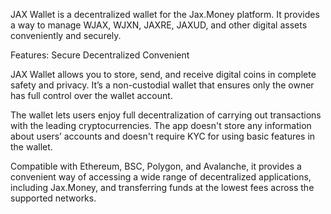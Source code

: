JAX Wallet is a decentralized wallet for the Jax.Money platform. It provides a way to manage WJAX, WJXN, JAXRE, JAXUD, and other digital assets conveniently and securely.

Features:
Secure
Decentralized
Convenient

JAX Wallet allows you to store, send, and receive digital coins in complete safety and privacy. It’s a non-custodial wallet that ensures only the owner has full control over the wallet account.

The wallet lets users enjoy full decentralization of carrying out transactions with the leading cryptocurrencies. The app doesn't store any information about users’ accounts and doesn't require KYC for using basic features in the wallet.

Compatible with Ethereum, BSC, Polygon, and Avalanche, it provides a convenient way of accessing a wide range of decentralized applications, including Jax.Money, and transferring funds at the lowest fees across the supported networks.
